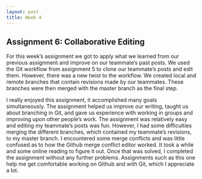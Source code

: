 ```yaml
---
layout: post
title: Week 4
---
```


## Assignment 6: Collaborative Editing

For this week’s assignment we got to apply what we learned from our previous assignment and improve on our teammate’s past posts. We used the Git workflow from assignment 5 to clone our teammate’s posts and edit them. However, there was a new twist to the workflow. We created local and remote branches that contain revisions made by our teammates. These branches were then merged with the master branch as the final step. 

I really enjoyed this assignment, it accomplished many goals simultaneously. The assignment helped us improve our writing, taught us about branching in Git, and gave us experience with working in groups and improving upon other people’s work. The assignment was relatively easy and editing my teammate’s posts was fun. However, I had some difficulties merging the different branches, which contained my teammate’s revisions, to my master branch. I encountered some merge conflicts and was little confused as to how the Github merge conflict editor worked. It took a while and some online reading to figure it out. Once that was solved, I completed the assignment without any further problems. Assignments such as this one help me get comfortable working on Github and with Git, which I appreciate a lot.
